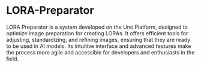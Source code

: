 # LORA-Preparator

LORA Preparator is a system developed on the Uno Platform, designed to optimize image preparation for creating LORAs. It offers efficient tools for adjusting, standardizing, and refining images, ensuring that they are ready to be used in AI models. Its intuitive interface and advanced features make the process more agile and accessible for developers and enthusiasts in the field.
